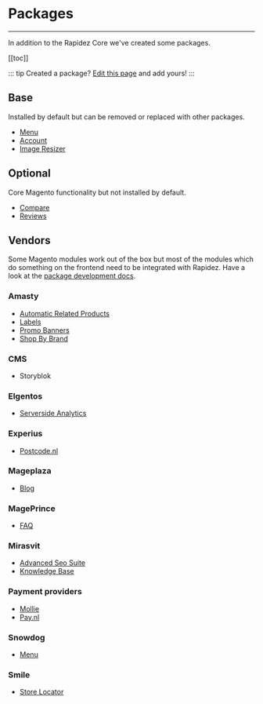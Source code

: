 # Packages

---

In addition to the Rapidez Core we've created some packages.

[[toc]]

::: tip Created a package?
[Edit this page](https://github.com/rapidez/docs/edit/master/src/0.x/packages.md) and add yours!
:::

## Base

Installed by default but can be removed or replaced with other packages.

- [Menu](https://github.com/rapidez/menu)
- [Account](https://github.com/rapidez/account)
- [Image Resizer](https://github.com/rapidez/image-resizer)

## Optional

Core Magento functionality but not installed by default.

- [Compare](https://github.com/rapidez/compare)
- [Reviews](https://github.com/rapidez/reviews)

## Vendors

Some Magento modules work out of the box but most of the modules which do something on the frontend need to be integrated with Rapidez. Have a look at the [package development docs](package-development.md).

### Amasty

- [Automatic Related Products](https://github.com/rapidez/amasty-automatic-related-products)
- [Labels](https://github.com/rapidez/amasty-label)
- [Promo Banners](https://github.com/rapidez/amasty-promo-banners)
- [Shop By Brand](https://github.com/rapidez/amasty-shop-by-brand)

### CMS

- Storyblok <Badge text="Coming soon" vertical="middle"/>

### Elgentos

- [Serverside Analytics](https://github.com/rapidez/elgentos-serverside-analytics)

### Experius

- [Postcode.nl](https://github.com/rapidez/experius-postcode-nl)

### Mageplaza

- [Blog](https://github.com/rapidez/mageplaza-blog)

### MagePrince

- [FAQ](https://github.com/rapidez/mageprince-faq)

### Mirasvit

- [Advanced Seo Suite](https://github.com/rapidez/mirasvit-advanced-seo-suite)
- [Knowledge Base](https://github.com/rapidez/mirasvit-knowledge-base)

### Payment providers

- [Mollie](https://github.com/rapidez/mollie)
- [Pay.nl](https://github.com/rapidez/paynl)

### Snowdog

- [Menu](https://github.com/rapidez/snowdog-menu)

### Smile

- [Store Locator](https://github.com/rapidez/smile-store-locator)
